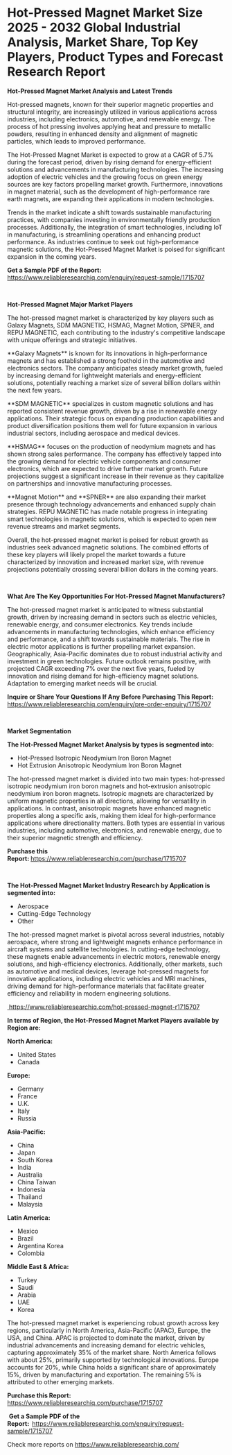 <p><h1>Hot-Pressed Magnet Market Size 2025 - 2032 Global Industrial Analysis, Market Share, Top Key Players, Product Types and Forecast Research Report</h1></p><p><strong>Hot-Pressed Magnet Market Analysis and Latest Trends</strong></p>
<p><p>Hot-pressed magnets, known for their superior magnetic properties and structural integrity, are increasingly utilized in various applications across industries, including electronics, automotive, and renewable energy. The process of hot pressing involves applying heat and pressure to metallic powders, resulting in enhanced density and alignment of magnetic particles, which leads to improved performance. </p><p>The Hot-Pressed Magnet Market is expected to grow at a CAGR of 5.7% during the forecast period, driven by rising demand for energy-efficient solutions and advancements in manufacturing technologies. The increasing adoption of electric vehicles and the growing focus on green energy sources are key factors propelling market growth. Furthermore, innovations in magnet material, such as the development of high-performance rare earth magnets, are expanding their applications in modern technologies. </p><p>Trends in the market indicate a shift towards sustainable manufacturing practices, with companies investing in environmentally friendly production processes. Additionally, the integration of smart technologies, including IoT in manufacturing, is streamlining operations and enhancing product performance. As industries continue to seek out high-performance magnetic solutions, the Hot-Pressed Magnet Market is poised for significant expansion in the coming years.</p></p>
<p><strong>Get a Sample PDF of the Report:&nbsp;</strong> <a href="https://www.reliableresearchiq.com/enquiry/request-sample/1715707?utm_campaign=2463&utm_medium=2&utm_source=Github&utm_content=ia&utm_term=28032025&utm_id=hot-pressed-magnet">https://www.reliableresearchiq.com/enquiry/request-sample/1715707</a></p>
<p>&nbsp;</p>
<p><strong>Hot-Pressed Magnet Major Market Players</strong></p>
<p><p>The hot-pressed magnet market is characterized by key players such as Galaxy Magnets, SDM MAGNETIC, HSMAG, Magnet Motion, SPNER, and REPU MAGNETIC, each contributing to the industry's competitive landscape with unique offerings and strategic initiatives. </p><p>**Galaxy Magnets** is known for its innovations in high-performance magnets and has established a strong foothold in the automotive and electronics sectors. The company anticipates steady market growth, fueled by increasing demand for lightweight materials and energy-efficient solutions, potentially reaching a market size of several billion dollars within the next few years.</p><p>**SDM MAGNETIC** specializes in custom magnetic solutions and has reported consistent revenue growth, driven by a rise in renewable energy applications. Their strategic focus on expanding production capabilities and product diversification positions them well for future expansion in various industrial sectors, including aerospace and medical devices.</p><p>**HSMAG** focuses on the production of neodymium magnets and has shown strong sales performance. The company has effectively tapped into the growing demand for electric vehicle components and consumer electronics, which are expected to drive further market growth. Future projections suggest a significant increase in their revenue as they capitalize on partnerships and innovative manufacturing processes.</p><p>**Magnet Motion** and **SPNER** are also expanding their market presence through technology advancements and enhanced supply chain strategies. REPU MAGNETIC has made notable progress in integrating smart technologies in magnetic solutions, which is expected to open new revenue streams and market segments.</p><p>Overall, the hot-pressed magnet market is poised for robust growth as industries seek advanced magnetic solutions. The combined efforts of these key players will likely propel the market towards a future characterized by innovation and increased market size, with revenue projections potentially crossing several billion dollars in the coming years.</p></p>
<p>&nbsp;</p>
<p><strong>What Are The Key Opportunities For Hot-Pressed Magnet Manufacturers?</strong></p>
<p><p>The hot-pressed magnet market is anticipated to witness substantial growth, driven by increasing demand in sectors such as electric vehicles, renewable energy, and consumer electronics. Key trends include advancements in manufacturing technologies, which enhance efficiency and performance, and a shift towards sustainable materials. The rise in electric motor applications is further propelling market expansion. Geographically, Asia-Pacific dominates due to robust industrial activity and investment in green technologies. Future outlook remains positive, with projected CAGR exceeding 7% over the next five years, fueled by innovation and rising demand for high-efficiency magnet solutions. Adaptation to emerging market needs will be crucial.</p></p>
<p><strong>Inquire or Share Your Questions If Any Before Purchasing This Report:</strong> <a href="https://www.reliableresearchiq.com/enquiry/pre-order-enquiry/1715707?utm_campaign=2463&utm_medium=2&utm_source=Github&utm_content=ia&utm_term=28032025&utm_id=hot-pressed-magnet">https://www.reliableresearchiq.com/enquiry/pre-order-enquiry/1715707</a></p>
<p>&nbsp;</p>
<p><strong>Market Segmentation</strong></p>
<p><strong>The Hot-Pressed Magnet Market Analysis by types is segmented into:</strong></p>
<p><ul><li>Hot-Pressed Isotropic Neodymium Iron Boron Magnet</li><li>Hot Extrusion Anisotropic Neodymium Iron Boron Magnet</li></ul></p>
<p><p>The hot-pressed magnet market is divided into two main types: hot-pressed isotropic neodymium iron boron magnets and hot-extrusion anisotropic neodymium iron boron magnets. Isotropic magnets are characterized by uniform magnetic properties in all directions, allowing for versatility in applications. In contrast, anisotropic magnets have enhanced magnetic properties along a specific axis, making them ideal for high-performance applications where directionality matters. Both types are essential in various industries, including automotive, electronics, and renewable energy, due to their superior magnetic strength and efficiency.</p></p>
<p><strong>Purchase this Report:&nbsp;</strong><a href="https://www.reliableresearchiq.com/purchase/1715707?utm_campaign=2463&utm_medium=2&utm_source=Github&utm_content=ia&utm_term=28032025&utm_id=hot-pressed-magnet">https://www.reliableresearchiq.com/purchase/1715707</a></p>
<p>&nbsp;</p>
<p><strong>The Hot-Pressed Magnet Market Industry Research by Application is segmented into:</strong></p>
<p><ul><li>Aerospace</li><li>Cutting-Edge Technology</li><li>Other</li></ul></p>
<p><p>The hot-pressed magnet market is pivotal across several industries, notably aerospace, where strong and lightweight magnets enhance performance in aircraft systems and satellite technologies. In cutting-edge technology, these magnets enable advancements in electric motors, renewable energy solutions, and high-efficiency electronics. Additionally, other markets, such as automotive and medical devices, leverage hot-pressed magnets for innovative applications, including electric vehicles and MRI machines, driving demand for high-performance materials that facilitate greater efficiency and reliability in modern engineering solutions.</p></p>
<p><a href="https://www.reliableresearchiq.com/hot-pressed-magnet-r1715707?utm_campaign=2463&utm_medium=2&utm_source=Github&utm_content=ia&utm_term=28032025&utm_id=hot-pressed-magnet">&nbsp;https://www.reliableresearchiq.com/hot-pressed-magnet-r1715707</a></p>
<p><strong>In terms of Region, the Hot-Pressed Magnet Market Players available by Region are:</strong></p>
<p>
    <p> <strong> North America: </strong>
        <ul>
            <li>United States</li>
            <li>Canada</li>
        </ul>
        </p> 
    <p> <strong> Europe: </strong>
        <ul>
            <li>Germany</li>
            <li>France</li>
            <li>U.K.</li>
            <li>Italy</li>
            <li>Russia</li>
        </ul>
        </p> 
    <p> <strong> Asia-Pacific: </strong>
        <ul>
            <li>China</li>
            <li>Japan</li>
            <li>South Korea</li>
            <li>India</li>
            <li>Australia</li>
            <li>China Taiwan</li>
            <li>Indonesia</li>
            <li>Thailand</li>
            <li>Malaysia</li>
        </ul>
        </p> 
    <p> <strong> Latin America: </strong>
        <ul>
            <li>Mexico</li>
            <li>Brazil</li>
            <li>Argentina Korea</li>
            <li>Colombia</li>
        </ul>
        </p> 
    <p> <strong> Middle East & Africa: </strong>
        <ul>
            <li>Turkey</li>
            <li>Saudi</li>
            <li>Arabia</li>
            <li>UAE</li>
            <li>Korea</li>
        </ul>
    </p>
    </p>
<p><p>The hot-pressed magnet market is experiencing robust growth across key regions, particularly in North America, Asia-Pacific (APAC), Europe, the USA, and China. APAC is projected to dominate the market, driven by industrial advancements and increasing demand for electric vehicles, capturing approximately 35% of the market share. North America follows with about 25%, primarily supported by technological innovations. Europe accounts for 20%, while China holds a significant share of approximately 15%, driven by manufacturing and exportation. The remaining 5% is attributed to other emerging markets.</p></p>
<p><strong>Purchase this Report: </strong><a href="https://www.reliableresearchiq.com/purchase/1715707?utm_campaign=2463&utm_medium=2&utm_source=Github&utm_content=ia&utm_term=28032025&utm_id=hot-pressed-magnet">https://www.reliableresearchiq.com/purchase/1715707</a></p>
<p>&nbsp;<strong>Get a Sample PDF of the Report:&nbsp;&nbsp;</strong><a href="https://www.reliableresearchiq.com/enquiry/request-sample/1715707?utm_campaign=2463&utm_medium=2&utm_source=Github&utm_content=ia&utm_term=28032025&utm_id=hot-pressed-magnet">https://www.reliableresearchiq.com/enquiry/request-sample/1715707</a></p>
<p><strong></strong></p>
<p>Check more reports on <a href="https://www.reliableresearchiq.com/?utm_campaign=2463&utm_medium=2&utm_source=Github&utm_content=ia&utm_term=28032025&utm_id=hot-pressed-magnet">https://www.reliableresearchiq.com/</a></p>